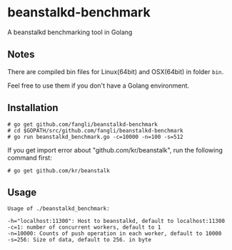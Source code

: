 beanstalkd-benchmark
====================

A beanstalkd benchmarking tool in Golang

Notes
--------

There are compiled bin files for Linux(64bit) and OSX(64bit) in folder `bin`.

Feel free to use them if you don't have a Golang environment.

Installation
---------------

    # go get github.com/fangli/beanstalkd-benchmark
    # cd $GOPATH/src/github.com/fangli/beanstalkd-benchmark
    # go run beanstalkd_benchmark.go -c=10000 -n=100 -s=512

If you get import error about "github.com/kr/beanstalk", run the following command first:

    # go get github.com/kr/beanstalk


Usage
---------

    Usage of ./beanstalkd_benchmark:

    -h="localhost:11300": Host to beanstalkd, default to localhost:11300
    -c=1: number of concurrent workers, default to 1
    -n=10000: Counts of push operation in each worker, default to 10000
    -s=256: Size of data, default to 256. in byte
